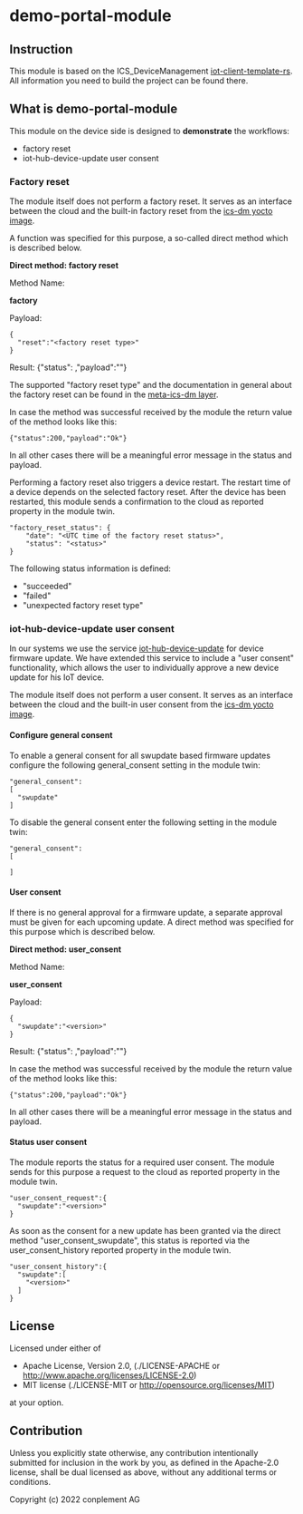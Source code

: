 # demo-portal-module

## Instruction
This module is based on the ICS_DeviceManagement [iot-client-template-rs](https://github.com/ICS-DeviceManagement/iot-client-template-rs). All information you need to build the project can be found there.


## What is demo-portal-module
This module on the device side is designed to **demonstrate** the  workflows:
- factory reset
- iot-hub-device-update user consent

### Factory reset
The module itself does not perform a factory reset.
It serves as an interface between the cloud and the built-in factory reset from the [ics-dm yocto image](https://github.com/ICS-DeviceManagement/meta-ics-dm).

A function was specified for this purpose, a so-called direct method which is described below.

**Direct method: factory reset**

Method Name:

**factory**

Payload:
```
{
  "reset":"<factory reset type>"
}
```

Result:
{"status": <HTTP-Statusode>,"payload":"<result>"}


The supported "factory reset type" and the documentation in general about the factory reset can be found in the [meta-ics-dm layer](https://github.com/ICS-DeviceManagement/meta-ics-dm#factory-reset).

In case the method was successful received by the module the return value of the method looks like this:

```
{"status":200,"payload":"Ok"}
```

In all other cases there will be a meaningful error message in the status and payload.

Performing a factory reset also triggers a device restart. The restart time of a device depends on the selected factory reset. After the device has been restarted, this module sends a confirmation to the cloud as reported property in the module twin.

```
"factory_reset_status": {
    "date": "<UTC time of the factory reset status>",
    "status": "<status>"
}
```

The following status information is defined:
 - "succeeded"
 - "failed"
 - "unexpected factory reset type"


### iot-hub-device-update user consent

In our systems we use the service [iot-hub-device-update](https://github.com/Azure/iot-hub-device-update) for device firmware update. We have extended this service to include a "user consent" functionality, which allows the user to individually approve a new device update for his IoT device.

The module itself does not perform a user consent. It serves as an interface between the cloud and the built-in user consent from the [ics-dm yocto image](https://github.com/ICS-DeviceManagement/meta-ics-dm).

#### Configure general consent

To enable a general consent for all swupdate based firmware updates configure the following general_consent setting in the module twin:

```
"general_consent":
[
  "swupdate"
]
```

To disable the general consent enter the following setting in the module twin:

```
"general_consent":
[

]
```

#### User consent
If there is no general approval for a firmware update, a separate approval must be given for each upcoming update.
A direct method was specified for this purpose which is described below.

**Direct method: user_consent**

Method Name:

**user_consent**

Payload:
```
{
  "swupdate":"<version>"
}
```

Result:
{"status": <HTTP-Statusode>,"payload":"<result>"}

In case the method was successful received by the module the return value of the method looks like this:

```
{"status":200,"payload":"Ok"}
```

In all other cases there will be a meaningful error message in the status and payload.

#### Status user consent

The module reports the status for a required user consent. The module sends for this purpose a request to the cloud as reported property in the module twin.

```
"user_consent_request":{
  "swupdate":"<version>"
}
```

As soon as the consent for a new update has been granted via the direct method "user_consent_swupdate", this status is reported via the user_consent_history reported property in the module twin.

```
"user_consent_history":{
  "swupdate":[
    "<version>"
  ]
}
```



## License

Licensed under either of
* Apache License, Version 2.0, (./LICENSE-APACHE or <http://www.apache.org/licenses/LICENSE-2.0>)
* MIT license (./LICENSE-MIT or <http://opensource.org/licenses/MIT>)

at your option.

## Contribution

Unless you explicitly state otherwise, any contribution intentionally
submitted for inclusion in the work by you, as defined in the Apache-2.0
license, shall be dual licensed as above, without any additional terms or
conditions.

Copyright (c) 2022 conplement AG
